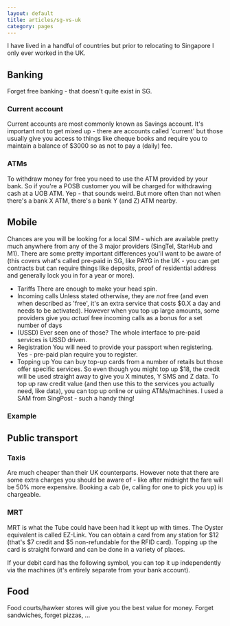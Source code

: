 ```yaml
---
layout: default
title: articles/sg-vs-uk
category: pages
---
```


I have lived in a handful of countries but prior to relocating to Singapore I only ever worked in the UK. 

## Banking

Forget free banking - that doesn't quite exist in SG.

### Current account

Current accounts are most commonly known as Savings account. It's important not to get mixed up - there are accounts called 'current' but those usually give you access to things like cheque books and require you to maintain a balance of $3000 so as not to pay a (daily) fee.

### ATMs

To withdraw money for free you need to use the ATM provided by your bank. So if you're a POSB customer you will be charged for withdrawing cash at a UOB ATM. Yep - that sounds weird. But more often than not when there's a bank X ATM, there's a bank Y (and Z) ATM nearby.

## Mobile

Chances are you will be looking for a local SIM - which are available pretty much anywhere from any of the 3 major providers (SingTel, StarHub and M1). There are some pretty important differences you'll want to be aware of (this covers what's called pre-paid in SG, like PAYG in the UK - you can get contracts but can require things like deposits, proof of residential address and generally lock you in for a year or more).


* Tariffs
    There are enough to make your head spin. 
* Incoming calls
    Unless stated otherwise, they are *not* free (and even when described as 'free', it's an extra service that costs $0.X a day and needs to be activated). However when you top up large amounts, some providers give you *actual* free incoming calls as a bonus for a set number of days
* (USSD)
    Ever seen one of those?
    The whole interface to pre-paid services is USSD driven.
* Registration
    You will need to provide your passport when registering. Yes - pre-paid plan require you to register.
* Topping up
    You can buy top-up cards from a number of retails but those offer specific services. So even though you might top up $18, the credit will be used straight away to give you X minutes, Y SMS and Z data. To top up raw credit value (and then use this to the services you actually need, like data), you can top up online or using ATMs/machines. I used a SAM from SingPost - such a handy thing!

### Example



## Public transport

### Taxis

Are much cheaper than their UK counterparts. However note that there are some extra charges you should be aware of - like after midnight the fare will be 50% more expensive. Booking a cab (ie, calling for one to pick you up) is chargeable.

### MRT

MRT is what the Tube could have been had it kept up with times. The Oyster equivalent is called EZ-Link. You can obtain a card from any station for $12 (that's $7 credit and $5 non-refundable for the RFID card). Topping up the card is straight forward and can be done in a variety of places.

If your debit card has the following symbol, you can top it up independently via the machines (it's entirely separate from your bank account).

## Food

Food courts/hawker stores will give you the best value for money. Forget sandwiches, forget pizzas, ...
